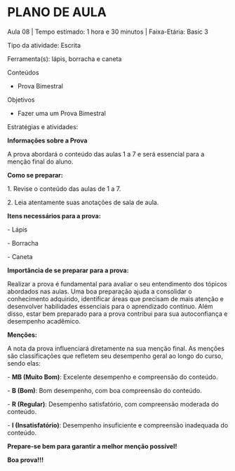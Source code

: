 # __PLANO DE AULA__

Aula 08 | Tempo estimado: 1 hora e 30 minutos | Faixa\-Etária: Basic 3

Tipo da atividade: Escrita

Ferramenta\(s\):  lápis, borracha e caneta

Conteúdos

- Prova Bimestral

Objetivos

- Fazer uma um Prova Bimestral

Estratégias e atividades:

__Informações sobre a Prova__

A prova abordará o conteúdo das aulas 1 a 7 e será essencial para a menção final do aluno\.

__Como se preparar:__

1\. Revise o conteúdo das aulas de 1 a 7\.

2\. Leia atentamente suas anotações de sala de aula\.

__Itens necessários para a prova:__

\- Lápis

\- Borracha

\- Caneta

__Importância de se preparar para a prova:__

Realizar a prova é fundamental para avaliar o seu entendimento dos tópicos abordados nas aulas\. Uma boa preparação ajuda a consolidar o conhecimento adquirido, identificar áreas que precisam de mais atenção e desenvolver habilidades essenciais para o aprendizado contínuo\. Além disso, estar bem preparado para a prova contribui para sua autoconfiança e desempenho acadêmico\.

__Menções:__

A nota da prova influenciará diretamente na sua menção final\. As menções são classificações que refletem seu desempenho geral ao longo do curso, sendo elas:

\- __MB \(Muito Bom\)__: Excelente desempenho e compreensão do conteúdo\.

\- __B \(Bom\)__: Bom desempenho, com boa compreensão do conteúdo\.

\- __R \(Regular\)__: Desempenho satisfatório, com compreensão moderada do conteúdo\.

\- __I \(Insatisfatório\)__: Desempenho insuficiente e compreensão inadequada do conteúdo\.

__Prepare\-se bem para garantir a melhor menção possível\!__

__Boa prova\!\!\!__

